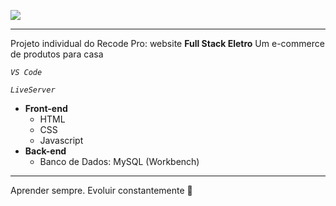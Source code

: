 ![](https://imgur.com/0MkYILr.png)


-------------
Projeto individual do Recode Pro: website **Full Stack Eletro** 
Um e-commerce de produtos para casa

 *```VS Code ```*

 *```LiveServer ```*



+ **Front-end**
    + HTML
    + CSS
    + Javascript
+  **Back-end**
    + Banco de Dados: MySQL (Workbench)

-------------



Aprender sempre. Evoluir constantemente 🚀